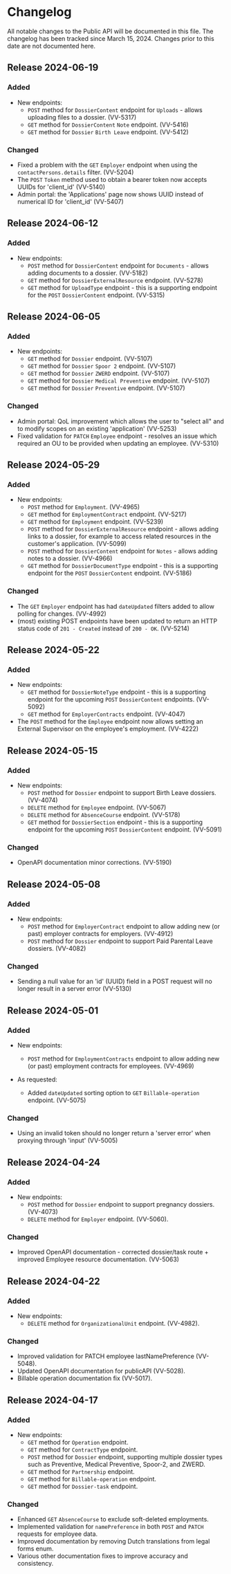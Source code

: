 # Changelog

All notable changes to the Public API will be documented in this file.
The changelog has been tracked since March 15, 2024. Changes prior to this date are not documented here.

## Release 2024-06-19

### Added
- New endpoints:
  - `POST` method for `DossierContent` endpoint for `Uploads` - allows uploading files to a dossier. (VV-5317)
  - `GET` method for `DossierContent` `Note` endpoint. (VV-5416)
  - `GET` method for `Dossier` `Birth Leave` endpoint. (VV-5412)

### Changed
- Fixed a problem with the `GET` `Employer` endpoint when using the `contactPersons.details` filter. (VV-5204)
- The `POST` `Token` method used to obtain a bearer token now accepts UUIDs for 'client_id' (VV-5140)
- Admin portal: the 'Applications' page now shows UUID instead of numerical ID for 'client_id' (VV-5407)

## Release 2024-06-12

### Added
- New endpoints:
  - `POST` method for `DossierContent` endpoint for `Documents` - allows adding documents to a dossier. (VV-5182)
  - `GET` method for `DossierExternalResource` endpoint. (VV-5278)
  - `GET` method for `UploadType` endpoint - this is a supporting endpoint for the `POST` `DossierContent` endpoint. (VV-5315)

## Release 2024-06-05

### Added
- New endpoints:
  - `GET` method for `Dossier` endpoint. (VV-5107)
  - `GET` method for `Dossier` `Spoor 2` endpoint. (VV-5107)
  - `GET` method for `Dossier` `ZWERD` endpoint. (VV-5107)
  - `GET` method for `Dossier` `Medical Preventive` endpoint. (VV-5107)
  - `GET` method for `Dossier` `Preventive` endpoint. (VV-5107)

### Changed
- Admin portal: QoL improvement which allows the user to "select all" and to modify scopes on an existing 'application' (VV-5253)
- Fixed validation for `PATCH` `Employee` endpoint - resolves an issue which required an OU to be provided when updating an employee. (VV-5310)

## Release 2024-05-29

### Added
- New endpoints:
  - `POST` method for `Employment`. (VV-4965)
  - `GET` method for `EmploymentContract` endpoint. (VV-5217)
  - `GET` method for `Employment` endpoint. (VV-5239)
  - `POST` method for `DossierExternalResource` endpoint - allows adding links to a dossier, for example to access related resources in the customer's application. (VV-5099)
  - `POST` method for `DossierContent` endpoint for `Notes` - allows adding notes to a dossier. (VV-4966)
  - `GET` method for `DossierDocumentType` endpoint - this is a supporting endpoint for the `POST` `DossierContent` endpoint. (VV-5186)

### Changed
- The `GET` `Employer` endpoint has had `dateUpdated` filters added to allow polling for changes. (VV-4992)
- (most) existing POST endpoints have been updated to return an HTTP status code of `201 - Created` instead of `200 - OK`. (VV-5214)

## Release 2024-05-22

### Added
- New endpoints:
  - `GET` method for `DossierNoteType` endpoint - this is a supporting endpoint for the upcoming `POST` `DossierContent` endpoints. (VV-5092)
  - `GET` method for `EmployerContracts` endpoint. (VV-4047)
- The `POST` method for the `Employee` endpoint now allows setting an External Supervisor on the employee's employment. (VV-4222)


## Release 2024-05-15

### Added
- New endpoints:
  - `POST` method for `Dossier` endpoint to support Birth Leave dossiers. (VV-4074)
  - `DELETE` method for `Employee` endpoint. (VV-5067)
  - `DELETE` method for `AbsenceCourse` endpoint. (VV-5178)
  - `GET` method for `DossierSection` endpoint - this is a supporting endpoint for the upcoming `POST` `DossierContent` endpoint. (VV-5091)

### Changed
  - OpenAPI documentation minor corrections. (VV-5190)


## Release 2024-05-08

### Added
- New endpoints:
  - `POST` method for `EmployerContract` endpoint to allow adding new (or past) employer contracts for employers. (VV-4912)
  - `POST` method for `Dossier` endpoint to support Paid Parental Leave dossiers. (VV-4082)
  
### Changed
  - Sending a null value for an 'id' (UUID) field in a POST request will no longer result in a server error (VV-5130)


## Release 2024-05-01

### Added
- New endpoints:
  - `POST` method for `EmploymentContracts` endpoint to allow adding new (or past) employment contracts for employees. (VV-4969)

- As requested:
  - Added `dateUpdated` sorting option to `GET` `Billable-operation` endpoint. (VV-5075)

### Changed
- Using an invalid token should no longer return a 'server error' when proxying through 'input' (VV-5005)


## Release 2024-04-24

### Added
- New endpoints:
  - `POST` method for `Dossier` endpoint to support pregnancy dossiers. (VV-4073)
  - `DELETE` method for `Employer` endpoint. (VV-5060).

### Changed
- Improved OpenAPI documentation - corrected dossier/task route + improved Employee resource documentation. (VV-5063)


## Release 2024-04-22

### Added
- New endpoints:
  - `DELETE` method for `OrganizationalUnit` endpoint. (VV-4982).

### Changed
- Improved validation for PATCH employee lastNamePreference (VV-5048).
- Updated OpenAPI documentation for publicAPI (VV-5028).
- Billable operation documentation fix (VV-5017).


## Release 2024-04-17

### Added

- New endpoints:
  - `GET` method for `Operation` endpoint.
  - `GET` method for `ContractType` endpoint.
  - `POST` method for `Dossier` endpoint, supporting multiple dossier types such as Preventive, Medical Preventive, Spoor-2, and ZWERD.
  - `GET` method for `Partnership` endpoint.
  - `GET` method for `Billable-operation` endpoint.
  - `GET` method for `Dossier-task` endpoint.

### Changed

- Enhanced `GET` `AbsenceCourse` to exclude soft-deleted employments.
- Implemented validation for `namePreference` in both `POST` and `PATCH` requests for employee data.
- Improved documentation by removing Dutch translations from legal forms enum.
- Various other documentation fixes to improve accuracy and consistency.
